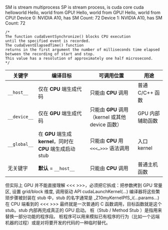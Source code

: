SM is stream multiprocess
SP is stream process, is cuda core
cuda helloworld
Hello, world from GPU!
Hello, world from GPU!
Hello, world from CPU!
Device 0: NVIDIA A10, has SM Count: 72
Device 1: NVIDIA A10, has SM Count: 72

    /*
    The function cudaEventSynchronize() blocks CPU execution
    until the specified event is recorded.
    The cudaEventElapsedTime() function
    returns in the first argument the number of milliseconds time elapsed
    between the recording of start and stop.
    This value has a resolution of approximately one half microsecond.
    */

| 关键字       | 编译目标                                        | 可调用位置               | 用途        |
| ------------ | ----------------------------------------------- | -------------------------| ----------- |
| `__host__`   | 仅在 **CPU** 端生成代码                         | 只能由 **CPU** 调用      | 普通 C/C++ 函数 |
| `__device__` | 仅在 **GPU** 端生成代码                         | 只能由 **GPU** 调用（kernel 或其他 device 函数）  | GPU 内部辅助函数  |
| `__global__` | 在 **GPU** 端生成 **kernel**，同时在 **CPU** 端生成启动 stub | 只能由 **CPU** 用 `<<<…>>>` 语法调用 | 入口 kernel   |
| 无关键字     | **默认** = `__host__`                             | 只能由 **CPU** 调用                             | 普通主机函数      |

但实际上 GPU 并不能直接理解 <<< >>>，必须把它拆成：把参数拷到 GPU 常量区, 设置 grid/block 维度, 调用驱动 API cudaLaunchKernel(...)
编译器将这些繁琐步骤被封装在 stub 中，stub 的名字通常是
_Z10myKernelPfS_i(...params...)
在 CPU 端看到的 <<< >>> 最终就是一次普通的 C 函数调用，目标函数就是这个stub。stub 内部再完成真正的 GPU 启动。
桩（Stub / Method Stub ）是指用来替换一部分功能的程序段。 桩程序可以用来模拟已有程序的行为（比如一个远端机器的过程）或是对将要开发的代码的一种临时替代。
